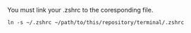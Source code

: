 You must link your .zshrc to the coresponding file.

`
ln -s ~/.zshrc ~/path/to/this/repository/terminal/.zshrc
`

